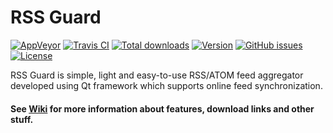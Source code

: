 RSS Guard
=========

[![AppVeyor](https://img.shields.io/appveyor/ci/martinrotter/rssguard.svg?maxAge=360)](https://ci.appveyor.com/project/martinrotter/rssguard)
[![Travis CI](https://img.shields.io/travis/martinrotter/rssguard.svg?maxAge=360)](https://travis-ci.org/martinrotter/rssguard)
[![Total downloads](https://img.shields.io/github/downloads/martinrotter/rssguard/total.svg?maxAge=360)](http://www.somsubhra.com/github-release-stats/?username=martinrotter&repository=rssguard&search=0)
[![Version](https://img.shields.io/github/release/martinrotter/rssguard.svg?maxAge=360)](https://raw.githubusercontent.com/martinrotter/rssguard/master/resources/text/CHANGELOG)
[![GitHub issues](https://img.shields.io/github/issues/martinrotter/rssguard.svg?maxAge=360)](https://github.com/martinrotter/rssguard/issues)
[![License](https://img.shields.io/github/license/martinrotter/rssguard.svg?maxAge=360000)](https://github.com/martinrotter/rssguard/blob/master/LICENSE.md)

RSS Guard is simple, light and easy-to-use RSS/ATOM feed aggregator developed using Qt framework which supports online feed synchronization.

#### See [Wiki](https://github.com/martinrotter/rssguard/wiki) for more information about features, download links and other stuff.
